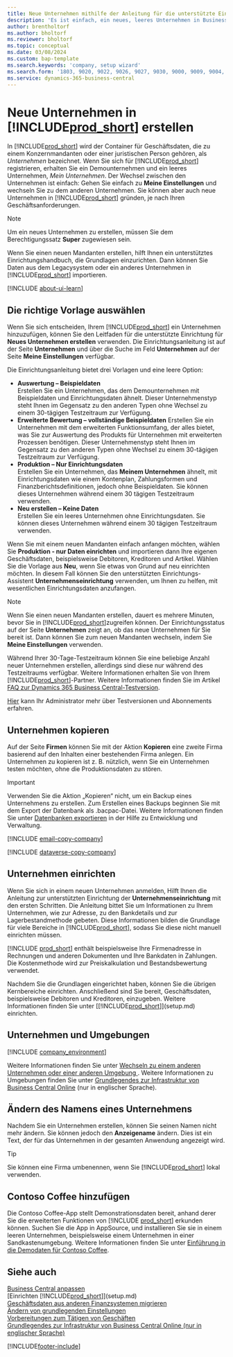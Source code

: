 ```yaml
---
title: Neue Unternehmen mithilfe der Anleitung für die unterstützte Einrichtung erstellen
description: 'Es ist einfach, ein neues, leeres Unternehmen in Business Central. zu erstellen. Eine Anleitung für unterstützte Einrichtung hilft Ihnen Schritt für Schritt und Sie können Ihre Geschäftsdaten importieren.'
author: brentholtorf
ms.author: bholtorf
ms.reviewer: bholtorf
ms.topic: conceptual
ms.date: 03/08/2024
ms.custom: bap-template
ms.search.keywords: 'company, setup wizard'
ms.search.form: '1803, 9020, 9022, 9026, 9027, 9030, 9000, 9009, 9004, 9005, 9024, 9006, 9007, 9010, 9016, 9017'
ms.service: dynamics-365-business-central
---
```

# <a name="create-new-companies-in-"></a>Neue Unternehmen in [!INCLUDE[prod_short](includes/prod_short.md)] erstellen

In [!INCLUDE[prod_short](includes/prod_short.md)] wird der Container für Geschäftsdaten, die zu einem Konzernmandanten oder einer juristischen Person gehören, als *Unternehmen* bezeichnet. Wenn Sie sich für [!INCLUDE[prod_short](includes/prod_short.md)] registrieren, erhalten Sie ein Demounternehmen und ein leeres Unternehmen, *Mein Unternehmen*. Der Wechsel zwischen den Unternehmen ist einfach: Gehen Sie einfach zu **Meine Einstellungen** und wechseln Sie zu dem anderen Unternehmen. Sie können aber auch neue Unternehmen in [!INCLUDE[prod_short](includes/prod_short.md)] gründen, je nach Ihren Geschäftsanforderungen.  

> [!NOTE]
> Um ein neues Unternehmen zu erstellen, müssen Sie dem Berechtigungssatz **Super** zugewiesen sein.

Wenn Sie einen neuen Mandanten erstellen, hilft Ihnen ein unterstütztes Einrichtungshandbuch, die Grundlagen einzurichten. Dann können Sie Daten aus dem Legacysystem oder ein anderes Unternehmen in [!INCLUDE[prod_short](includes/prod_short.md)] importieren.  

[!INCLUDE [about-ui-learn](includes/about-ui-learn.md)]

## <a name="choose-the-right-template"></a>Die richtige Vorlage auswählen

Wenn Sie sich entscheiden, Ihrem [!INCLUDE[prod_short](includes/prod_short.md)] ein Unternehmen hinzuzufügen, können Sie den Leitfaden für die unterstützte Einrichtung für **Neues Unternehmen erstellen** verwenden. Die Einrichtungsanleitung ist auf der Seite **Unternehmen** und über die Suche im Feld **Unternehmen** auf der Seite **Meine Einstellungen** verfügbar.  

Die Einrichtungsanleitung bietet drei Vorlagen und eine leere Option:

- **Auswertung – Beispieldaten**  
    Erstellen Sie ein Unternehmen, das dem Demounternehmen mit Beispieldaten und Einrichtungsdaten ähnelt. Dieser Unternehmenstyp steht Ihnen im Gegensatz zu den anderen Typen ohne Wechsel zu einem 30-tägigen Testzeitraum zur Verfügung.  
- **Erweiterte Bewertung – vollständige Beispieldaten** Erstellen Sie ein Unternehmen mit dem erweiterten Funktionsumfang, der alles bietet, was Sie zur Auswertung des Produkts für Unternehmen mit erweiterten Prozessen benötigen. Dieser Unternehmenstyp steht Ihnen im Gegensatz zu den anderen Typen ohne Wechsel zu einem 30-tägigen Testzeitraum zur Verfügung.
- **Produktion – Nur Einrichtungsdaten**  
    Erstellen Sie ein Unternehmen, das **Meinem Unternehmen** ähnelt, mit Einrichtungsdaten wie einem Kontenplan, Zahlungsformen und Finanzberichtsdefinitionen, jedoch ohne Beispieldaten. Sie können dieses Unternehmen während einem 30 tägigen Testzeitraum verwenden.
- **Neu erstellen – Keine Daten**  
    Erstellen Sie ein leeres Unternehmen ohne Einrichtungsdaten. Sie können dieses Unternehmen während einem 30 tägigen Testzeitraum verwenden.  

Wenn Sie mit einem neuen Mandanten einfach anfangen möchten, wählen Sie **Produktion - nur Daten einrichten** und importieren dann Ihre eigenen Geschäftsdaten, beispielsweise Debitoren, Kreditoren und Artikel. Wählen Sie die Vorlage aus **Neu**, wenn Sie etwas von Grund auf neu einrichten möchten. In diesem Fall können Sie den unterstützten Einrichtungs-Assistent **Unternehmenseinrichtung** verwenden, um Ihnen zu helfen, mit wesentlichen Einrichtungsdaten anzufangen.  

> [!NOTE]  
> Wenn Sie einen neuen Mandanten erstellen, dauert es mehrere Minuten, bevor Sie in [!INCLUDE[prod_short](includes/prod_short.md)]zugreifen können. Der Einrichtungsstatus auf der Seite **Unternehmen** zeigt an, ob das neue Unternehmen für Sie bereit ist. Dann können Sie zum neuen Mandanten wechseln, indem Sie **Meine Einstellungen** verwenden.  

Während Ihrer 30-Tage-Testzeitraum können Sie eine beliebige Anzahl neuer Unternehmen erstellen, allerdings sind diese nur während des Testzeitraums verfügbar. Weitere Informationen erhalten Sie von Ihrem [!INCLUDE[prod_short](includes/prod_short.md)]-Partner. Weitere Informationen finden Sie im Artikel [FAQ zur Dynamics 365 Business Central-Testversion](trial-faq.md).  

[Hier](/dynamics365/business-central/dev-itpro/administration/trials-subscriptions) kann Ihr Administrator mehr über Testversionen und Abonnements erfahren.  

## <a name="copy-a-company"></a>Unternehmen kopieren

Auf der Seite **Firmen** können Sie mit der Aktion **Kopieren** eine zweite Firma basierend auf den Inhalten einer bestehenden Firma anlegen. Ein Unternehmen zu kopieren ist z. B. nützlich, wenn Sie ein Unternehmen testen möchten, ohne die Produktionsdaten zu stören.

> [!Important]
> Verwenden Sie die Aktion „Kopieren“ nicht, um ein Backup eines Unternehmens zu erstellen. Zum Erstellen eines Backups beginnen Sie mit dem Export der Datenbank als .bacpac-Datei. Weitere Informationen finden Sie unter [Datenbanken exportieren](/dynamics365/business-central/dev-itpro/administration/tenant-admin-center-database-export) in der Hilfe zu Entwicklung und Verwaltung.

[!INCLUDE [email-copy-company](includes/email-copy-company.md)]

[!INCLUDE [dataverse-copy-company](includes/dataverse-copy-company.md)]

## <a name="set-up-the-company"></a>Unternehmen einrichten

Wenn Sie sich in einem neuen Unternehmen anmelden, Hilft Ihnen die Anleitung zur unterstützten Einrichtung der **Unternehmenseinrichtung** mit den ersten Schritten. Die Anleitung bittet Sie um Informationen zu Ihrem Unternehmen, wie zur Adresse, zu den Bankdetails und zur Lagerbestandmethode gebeten. Diese Informationen bilden die Grundlage für viele Bereiche in [!INCLUDE[prod_short](includes/prod_short.md)], sodass Sie diese nicht manuell einrichten müssen.  

[!INCLUDE [prod_short](includes/prod_short.md)] enthält beispielsweise Ihre Firmenadresse in Rechnungen und anderen Dokumenten und Ihre Bankdaten in Zahlungen. Die Kostenmethode wird zur Preiskalkulation und Bestandsbewertung verwendet.  

Nachdem Sie die Grundlagen eingerichtet haben, können Sie die übrigen Kernbereiche einrichten. Anschließend sind Sie bereit, Geschäftsdaten, beispielsweise Debitoren und Kreditoren, einzugeben. Weitere Informationen finden Sie unter [[!INCLUDE[prod_short](includes/prod_short.md)]](setup.md) einrichten.  

## <a name="companies-and-environments"></a>Unternehmen und Umgebungen

[!INCLUDE [company_environment](includes/company_environment.md)]

Weitere Informationen finden Sie unter [Wechseln zu einem anderen Unternehmen oder einer anderen Umgebung ](ui-organization-switch.md). Weitere Informationen zu Umgebungen finden Sie unter [Grundlegendes zur Infrastruktur von Business Central Online](/dynamics365/business-central/dev-itpro/administration/tenant-environment-topology) (nur in englischer Sprache).  

## <a name="changing-a-companys-name"></a>Ändern des Namens eines Unternehmens

Nachdem Sie ein Unternehmen erstellen, können Sie seinen Namen nicht mehr ändern. Sie können jedoch den **Anzeigename** ändern. Dies ist ein Text, der für das Unternehmen in der gesamten Anwendung angezeigt wird.  

> [!TIP]
> Sie können eine Firma umbenennen, wenn Sie [!INCLUDE[prod_short](includes/prod_short.md)] lokal verwenden.

## <a name="add-contoso-coffee"></a>Contoso Coffee hinzufügen

Die Contoso Coffee-App stellt Demonstrationsdaten bereit, anhand derer Sie die erweiterten Funktionen von [!INCLUDE [prod_short](includes/prod_short.md)] erkunden können. Suchen Sie die App in AppSource, und installieren Sie sie in einem leeren Unternehmen, beispielsweise einem Unternehmen in einer Sandkastenumgebung. Weitere Informationen finden Sie unter [Einführung in die Demodaten für Contoso Coffee](contoso-coffee/contoso-coffee-intro.md).  

## <a name="see-also"></a>Siehe auch

[Business Central anpassen](ui-customizing-overview.md)  
[Einrichten [!INCLUDE[prod_short](includes/prod_short.md)]](setup.md)  
[Geschäftsdaten aus anderen Finanzsystemen migrieren](across-import-data-configuration-packages.md)  
[Ändern von grundlegenden Einstellungen](ui-change-basic-settings.md)  
[Vorbereitungen zum Tätigen von Geschäften](ui-get-ready-business.md)  
[Grundlegendes zur Infrastruktur von Business Central Online (nur in englischer Sprache)](/dynamics365/business-central/dev-itpro/administration/tenant-environment-topology)  


[!INCLUDE[footer-include](includes/footer-banner.md)]
